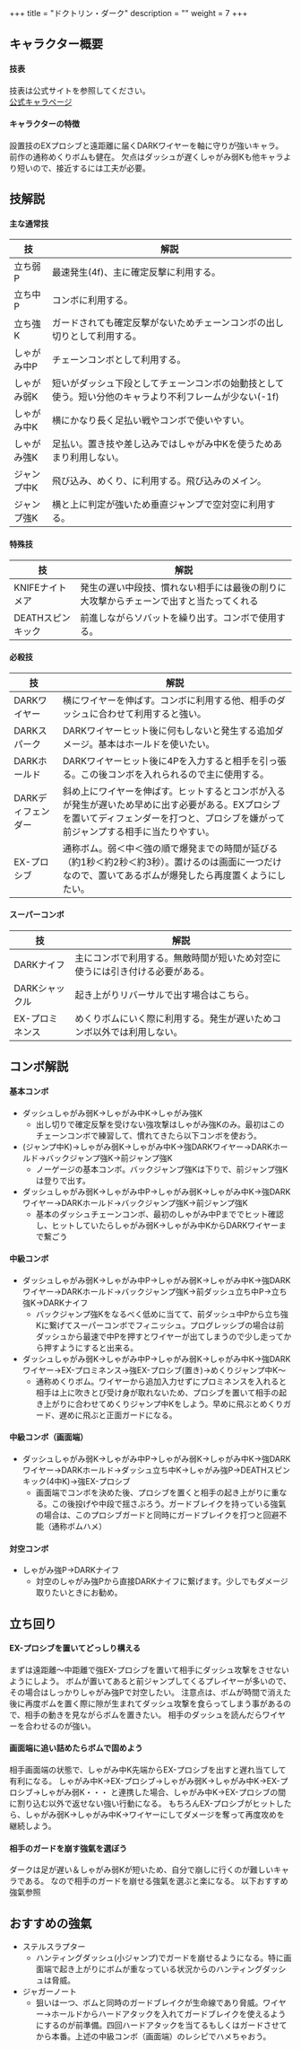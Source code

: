 +++
title = "ドクトリン・ダーク"
description = ""
weight = 7
+++

## キャラクター概要

#### 技表

技表は公式サイトを参照してください。  
[公式キャラページ](http://www.arika.co.jp/product/fexl_hp/jp/chara_jp/fexl_jp_chara07.html)

#### キャラクターの特徴

設置技のEXプロシブと遠距離に届くDARKワイヤーを軸に守りが強いキャラ。
前作の通称めくりボムも健在。
欠点はダッシュが遅くしゃがみ弱Kも他キャラより短いので、接近するには工夫が必要。

## 技解説

#### 主な通常技

|技 |解説|
|---|----|
|立ち弱P|最速発生(4f)、主に確定反撃に利用する。|
|立ち中P|コンボに利用する。|
|立ち強K|ガードされても確定反撃がないためチェーンコンボの出し切りとして利用する。|
|しゃがみ中P|チェーンコンボとして利用する。|
|しゃがみ弱K|短いがダッシュ下段としてチェーンコンボの始動技として使う。短い分他のキャラより不利フレームが少ない(-1f)|
|しゃがみ中K|横にかなり長く足払い戦やコンボで使いやすい。|
|しゃがみ強K|足払い。置き技や差し込みではしゃがみ中Kを使うためあまり利用しない。|
|ジャンプ中K|飛び込み、めくり、に利用する。飛び込みのメイン。|
|ジャンプ強K|横と上に判定が強いため垂直ジャンプで空対空に利用する。|

#### 特殊技

|技 |解説|
|---|----|
|KNIFEナイトメア|発生の遅い中段技、慣れない相手には最後の削りに大攻撃からチェーンで出すと当たってくれる|
|DEATHスピンキック|前進しながらソバットを繰り出す。コンボで使用する。|

#### 必殺技

|技 |解説|
|---|----|
|DARKワイヤー|横にワイヤーを伸ばす。コンボに利用する他、相手のダッシュに合わせて利用すると強い。|
|DARKスパーク|DARKワイヤーヒット後に何もしないと発生する追加ダメージ。基本はホールドを使いたい。|
|DARKホールド|DARKワイヤーヒット後に4Pを入力すると相手を引っ張る。この後コンボを入れられるので主に使用する。|
|DARKディフェンダー|斜め上にワイヤーを伸ばす。ヒットするとコンボが入るが発生が遅いため早めに出す必要がある。EXプロシブを置いてディフェンダーを打つと、プロシブを嫌がって前ジャンプする相手に当たりやすい。|
|EX-プロシブ|通称ボム。弱＜中＜強の順で爆発までの時間が延びる（約1秒＜約2秒＜約3秒）。置けるのは画面に一つだけなので、置いてあるボムが爆発したら再度置くようにしたい。|

#### スーパーコンボ

|技 |解説|
|---|----|
|DARKナイフ|主にコンボで利用する。無敵時間が短いため対空に使うには引き付ける必要がある。|
|DARKシャックル|起き上がりリバーサルで出す場合はこちら。|
|EX-プロミネンス|めくりボムにいく際に利用する。発生が遅いためコンボ以外では利用しない。|

## コンボ解説

#### 基本コンボ

- ダッシュしゃがみ弱K→しゃがみ中K→しゃがみ強K
    - 出し切りで確定反撃を受けない強攻撃はしゃがみ強Kのみ。最初はこのチェーンコンボで練習して、慣れてきたら以下コンボを使おう。
- (ジャンプ中K)→しゃがみ弱K→しゃがみ中K→強DARKワイヤー→DARKホールド→バックジャンプ強K→前ジャンプ強K
    - ノーゲージの基本コンボ。バックジャンプ強Kは下りで、前ジャンプ強Kは登りで出す。
- ダッシュしゃがみ弱K→しゃがみ中P→しゃがみ弱K→しゃがみ中K→強DARKワイヤー→DARKホールド→バックジャンプ強K→前ジャンプ強K
    - 基本のダッシュチェーンコンボ、最初のしゃがみ中Pまででヒット確認し、ヒットしていたらしゃがみ弱K→しゃがみ中KからDARKワイヤーまで繋ごう

#### 中級コンボ

- ダッシュしゃがみ弱K→しゃがみ中P→しゃがみ弱K→しゃがみ中K→強DARKワイヤー→DARKホールド→バックジャンプ強K→前ダッシュ立ち中P→立ち強K→DARKナイフ
    - バックジャンプ強Kをなるべく低めに当てて、前ダッシュ中Pから立ち強Kに繋げてスーパーコンボでフィニッシュ。プログレッシブの場合は前ダッシュから最速で中Pを押すとワイヤーが出てしまうので少し走ってから押すようにすると出来る。
- ダッシュしゃがみ弱K→しゃがみ中P→しゃがみ弱K→しゃがみ中K→強DARKワイヤー→EX-プロミネンス→強EX-プロシブ(置き)→めくりジャンプ中K～
    - 通称めくりボム。ワイヤーから追加入力せずにプロミネンスを入れると相手は上に吹きとび受け身が取れないため、プロシブを置いて相手の起き上がりに合わせてめくりジャンプ中Kをしよう。早めに飛ぶとめくりガード、遅めに飛ぶと正面ガードになる。

#### 中級コンボ（画面端）

- ダッシュしゃがみ弱K→しゃがみ中P→しゃがみ弱K→しゃがみ中K→強DARKワイヤー→DARKホールド→ダッシュ立ち中K→しゃがみ強P→DEATHスピンキック(4中K)→強EX-プロシブ
    - 画面端でコンボを決めた後、プロシブを置くと相手の起き上がりに重なる。この後投げや中段で揺さぶろう。ガードブレイクを持っている強氣の場合は、このプロシブガードと同時にガードブレイクを打つと回避不能（通称ボムハメ）

#### 対空コンボ

- しゃがみ強P→DARKナイフ
    - 対空のしゃがみ強Pから直接DARKナイフに繋げます。少しでもダメージ取りたいときにお勧め。

## 立ち回り

#### EX-プロシブを置いてどっしり構える

まずは遠距離～中距離で強EX-プロシブを置いて相手にダッシュ攻撃をさせないようにしよう。
ボムが置いてあると前ジャンプしてくるプレイヤーが多いので、その場合はしっかりしゃがみ強Pで対空したい。
注意点は、ボムが時間で消えた後に再度ボムを置く際に隙が生まれてダッシュ攻撃を食らってしまう事があるので、相手の動きを見ながらボムを置きたい。
相手のダッシュを読んだらワイヤーを合わせるのが強い。

#### 画面端に追い詰めたらボムで固めよう

相手画面端の状態で、しゃがみ中K先端からEX-プロシブを出すと遅れ当てして有利になる。
しゃがみ中K→EX-プロシブ→しゃがみ弱K→しゃがみ中K→EX-プロシブ→しゃがみ弱K・・・
と連携した場合、しゃがみ中K→EX-プロシブの間に割り込む以外で返せない強い行動になる。
もちろんEX-プロシブがヒットしたら、しゃがみ弱K→しゃがみ中K→ワイヤーにしてダメージを奪って再度攻めを継続しよう。

#### 相手のガードを崩す強氣を選ぼう

ダークは足が遅い＆しゃがみ弱Kが短いため、自分で崩しに行くのが難しいキャラである。
なので相手のガードを崩せる強氣を選ぶと楽になる。
以下おすすめ強氣参照

## おすすめの強氣

- ステルスラプター
    - ハンティングダッシュ(小ジャンプ)でガードを崩せるようになる。特に画面端で起き上がりにボムが重なっている状況からのハンティングダッシュは脅威。
- ジャガーノート
    - 狙いは一つ、ボムと同時のガードブレイクが生命線であり脅威。ワイヤー→ホールドからハードアタックを入れてガードブレイクを使えるようにするのが前準備。四回ハードアタックを当てるもしくはガードさせてから本番。上述の中級コンボ（画面端）のレシピでハメちゃおう。
